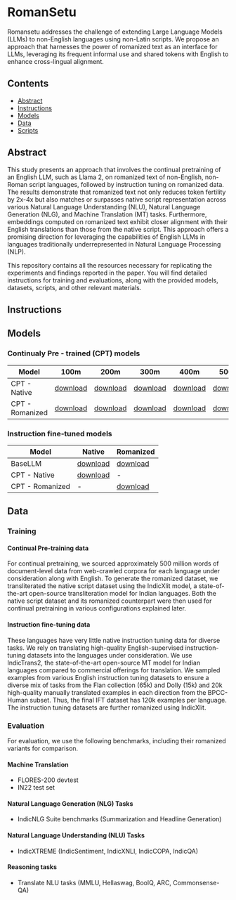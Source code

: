 # RomanSetu
Romansetu addresses the challenge of extending Large Language Models (LLMs) to non-English languages using non-Latin scripts. We propose an approach that harnesses the power of romanized text as an interface for LLMs, leveraging its frequent informal use and shared tokens with English to enhance cross-lingual alignment.
## Contents
- [Abstract](#Abstract)
- [Instructions](#Instructions)
- [Models](#Models)
- [Data](#Data)
- [Scripts](#Scripts)

## Abstract
This study presents an approach that involves the continual pretraining of an English LLM, such as Llama 2, on romanized text of non-English, non-Roman script languages, followed by instruction tuning on romanized data. The results demonstrate that romanized text not only reduces token fertility by 2x-4x but also matches or surpasses native script representation across various Natural Language Understanding (NLU), Natural Language Generation (NLG), and Machine Translation (MT) tasks. Furthermore, embeddings computed on romanized text exhibit closer alignment with their English translations than those from the native script. This approach offers a promising direction for leveraging the capabilities of English LLMs in languages traditionally underrepresented in Natural Language Processing (NLP).

This repository contains all the resources necessary for replicating the experiments and findings reported in the paper. You will find detailed instructions for training and evaluations, along with the provided models, datasets, scripts, and other relevant materials.
## Instructions

## Models

### Continualy Pre - trained (CPT) models
| Model           | 100m         | 200m         | 300m         | 400m         | 500m         |
|-----------------|--------------|--------------|--------------|--------------|--------------|
| CPT - Native    | [download](https://objectstore.e2enetworks.net/indic-gpt/romansetu/cpt-native-100m.zip) | [download](https://objectstore.e2enetworks.net/indic-gpt/romansetu/cpt-native-200m.zip) | [download](https://objectstore.e2enetworks.net/indic-gpt/romansetu/cpt-native-300m.zip) | [download](https://objectstore.e2enetworks.net/indic-gpt/romansetu/cpt-native-400m.zip) | [download](https://objectstore.e2enetworks.net/indic-gpt/romansetu/cpt-native-500m.zip) |
| CPT - Romanized | [download](https://objectstore.e2enetworks.net/indic-gpt/romansetu/cpt-rom-100m.zip) | [download](https://objectstore.e2enetworks.net/indic-gpt/romansetu/cpt-rom-200m.zip) | [download](https://objectstore.e2enetworks.net/indic-gpt/romansetu/cpt-rom-300m.zip) | [download](https://objectstore.e2enetworks.net/indic-gpt/romansetu/cpt-rom-400m.zip) | [download](https://objectstore.e2enetworks.net/indic-gpt/romansetu/cpt-rom-500m.zip) |

### Instruction fine-tuned models
| Model           | Native       | Romanized    |
|-----------------|--------------|--------------|
| BaseLLM         | [download]() | [download]() |
| CPT - Native    | [download]() |      -       |
| CPT - Romanized |      -       | [download]() |
## Data

### Training
#### Continual Pre-training data
For continual pretraining, we sourced approximately 500 million words of document-level data from web-crawled corpora for each language under consideration along with English. To generate the romanized dataset, we transliterated the native script dataset using the IndicXlit model, a state-of-the-art open-source transliteration model for Indian languages. Both the native script dataset and its romanized counterpart were then used for continual pretraining in various configurations explained later.

#### Instruction fine-tuning data
These languages have very little native instruction tuning data for diverse tasks. We rely on translating high-quality English-supervised instruction-tuning datasets into the languages under consideration. We use IndicTrans2, the state-of-the-art open-source MT model for Indian languages compared to commercial offerings for translation. We sampled examples from various English instruction tuning datasets to ensure a diverse mix of tasks from the Flan collection (65k) and Dolly (15k) and 20k high-quality manually translated examples in each direction from the BPCC-Human subset. Thus, the final IFT dataset has 120k examples per language. The instruction tuning datasets are further romanized using IndicXlit.

### Evaluation
For evaluation, we use the following benchmarks, including their romanized variants for comparison.

#### Machine Translation
* FLORES-200 devtest
* IN22 test set
#### Natural Language Generation (NLG) Tasks 
* IndicNLG Suite benchmarks (Summarization and Headline Generation)
#### Natural Language Understanding (NLU) Tasks
* IndicXTREME (IndicSentiment, IndicXNLI, IndicCOPA, IndicQA)
#### Reasoning tasks
* Translate NLU tasks (MMLU, Hellaswag, BoolQ, ARC, Commonsense-QA)
